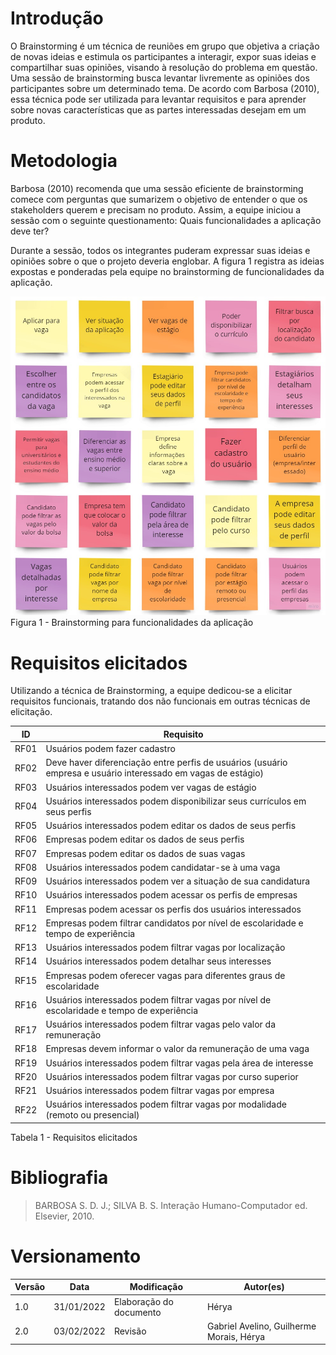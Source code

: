 # Introdução


O Brainstorming é um técnica de reuniões em grupo que objetiva a criação de novas ideias e estimula os participantes a interagir, expor suas ideias e compartilhar suas opiniões, visando à resolução do problema em questão. Uma sessão de brainstorming busca levantar livremente as opiniões dos participantes sobre um determinado tema.
De acordo com Barbosa (2010), essa técnica pode ser utilizada para levantar requisitos e para aprender sobre novas características que as partes interessadas desejam em um produto.

# Metodologia

Barbosa (2010) recomenda que uma sessão eficiente de brainstorming comece com perguntas que sumarizem o objetivo de entender o que os stakeholders querem e precisam no produto. Assim, a equipe iniciou a sessão com o seguinte questionamento: Quais funcionalidades a aplicação deve ter?

Durante a sessão, todos os integrantes puderam expressar suas ideias e opiniões sobre o que o projeto deveria englobar.  A figura 1 registra as ideias expostas e ponderadas pela equipe no brainstorming de funcionalidades da aplicação.

<img alt = "Resultados Brainstorming" src="/../../assets/Base/Brainstorm/Brainstorm.jpg"> 
<figcaption> Figura 1 - Brainstorming para funcionalidades da aplicação </figcaption>

# Requisitos elicitados
Utilizando a técnica de Brainstorming, a equipe dedicou-se a elicitar requisitos funcionais, tratando dos não funcionais em outras técnicas de elicitação.

ID | Requisito | 
|--|--|
|RF01| Usuários podem fazer cadastro 
|RF02|Deve haver diferenciação entre perfis de usuários (usuário empresa e usuário interessado em vagas de estágio)
|RF03|Usuários interessados podem ver vagas de estágio
|RF04|Usuários interessados podem disponibilizar seus currículos em seus perfis
|RF05|Usuários interessados podem editar os dados de seus perfis
|RF06|Empresas podem editar os dados de seus perfis
|RF07|Empresas podem editar os dados de suas vagas
|RF08|Usuários interessados podem candidatar-se à uma vaga
|RF09|Usuários interessados podem ver a situação de sua candidatura 
|RF10|Usuários interessados podem acessar os perfis de empresas
|RF11|Empresas podem acessar os perfis dos usuários interessados
|RF12|Empresas podem filtrar candidatos por nível de escolaridade e tempo de experiência
|RF13|Usuários interessados podem filtrar vagas por localização
|RF14|Usuários interessados podem detalhar seus interesses 
|RF15|Empresas podem oferecer vagas para diferentes graus de escolaridade
|RF16|Usuários interessados podem filtrar vagas por nível de escolaridade e tempo de experiência
|RF17|Usuários interessados podem filtrar vagas pelo valor da remuneração
|RF18|Empresas devem informar o valor da remuneração de uma vaga
|RF19|Usuários interessados podem filtrar vagas pela área de interesse
|RF20|Usuários interessados podem filtrar vagas por curso superior
|RF21|Usuários interessados podem filtrar vagas por empresa
|RF22|Usuários interessados podem filtrar vagas por modalidade (remoto ou presencial)
 
<figcaption> Tabela 1 - Requisitos elicitados </figcaption>

# Bibliografia
> BARBOSA S. D. J.; SILVA B. S. Interação Humano-Computador ed. Elsevier, 2010.

# Versionamento

Versão | Data | Modificação | Autor(es) |
|--|--|--|--|
| 1.0 | 31/01/2022 | Elaboração do documento | Hérya |
| 2.0 | 03/02/2022 | Revisão | Gabriel Avelino, Guilherme Morais, Hérya 


